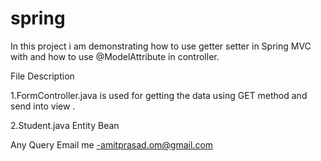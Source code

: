 spring
======

In this project i am demonstrating how to use getter setter in Spring MVC with and how to use @ModelAttribute in controller.

File Description 

1.FormController.java is used for getting the data using GET method  and send into view .

2.Student.java Entity Bean

Any Query Email me -amitprasad.om@gmail.com
